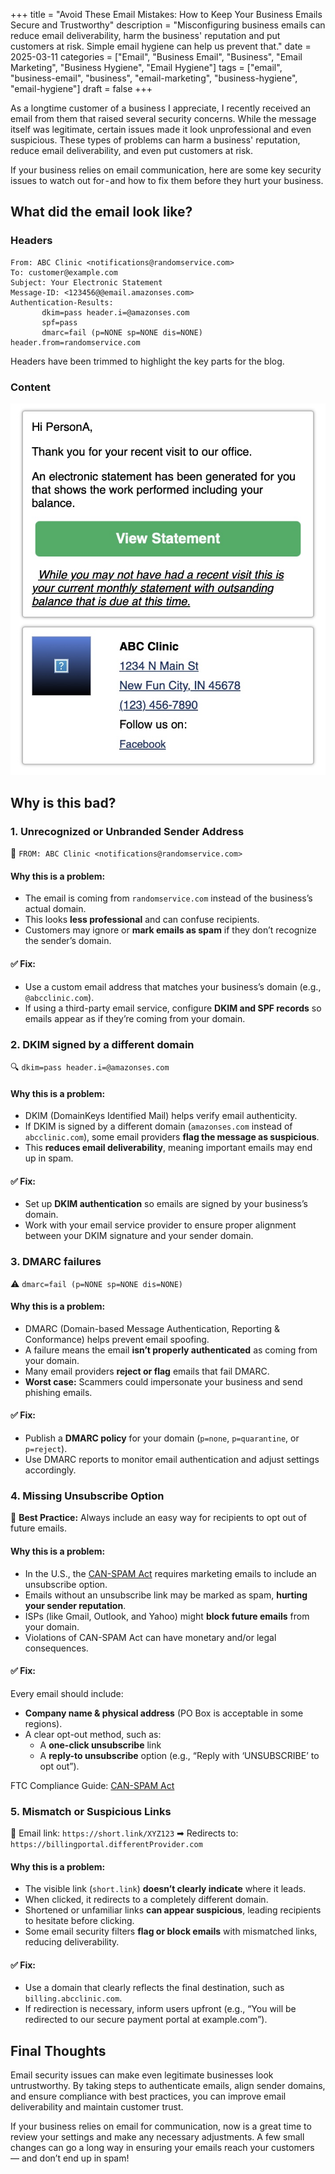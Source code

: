 +++
title = "Avoid These Email Mistakes: How to Keep Your Business Emails Secure and Trustworthy"
description = "Misconfiguring business emails can reduce email deliverability, harm the business' reputation and put customers at risk. Simple email hygiene can help us prevent that."
date = 2025-03-11
categories = ["Email", "Business Email", "Business", "Email Marketing", "Business Hygiene", "Email Hygiene"]
tags = ["email", "business-email", "business", "email-marketing", "business-hygiene", "email-hygiene"]
draft = false
+++

As a longtime customer of a business I appreciate, I recently received an email from them that raised several security concerns. While the message itself was legitimate, certain issues made it look unprofessional and even suspicious. These types of problems can harm a business' reputation, reduce email deliverability, and even put customers at risk.

If your business relies on email communication, here are some key security issues to watch out for - and how to fix them before they hurt your business.

## What did the email look like?

### Headers

```
From: ABC Clinic <notifications@randomservice.com>
To: customer@example.com
Subject: Your Electronic Statement
Message-ID: <123456@@email.amazonses.com>
Authentication-Results:
       dkim=pass header.i=@amazonses.com
       spf=pass
       dmarc=fail (p=NONE sp=NONE dis=NONE) header.from=randomservice.com
```
Headers have been trimmed to highlight the key parts for the blog.

### Content

![Screenshot of email content showing a brief message with a View Statement button, followed by details of the clinic.](featured.jpg)

## Why is this bad?

### 1. Unrecognized or Unbranded Sender Address

📧 `FROM: ABC Clinic <notifications@randomservice.com>`

#### Why this is a problem:

* The email is coming from `randomservice.com` instead of the business’s actual domain.
* This looks **less professional** and can confuse recipients.
* Customers may ignore or **mark emails as spam** if they don’t recognize the sender’s domain.

#### ✅ Fix:

* Use a custom email address that matches your business’s domain (e.g., `@abcclinic.com`).
* If using a third-party email service, configure **DKIM and SPF records** so emails appear as if they’re coming from your domain.

### 2. DKIM signed by a different domain

🔍 `dkim=pass header.i=@amazonses.com`

#### Why this is a problem:
* DKIM (DomainKeys Identified Mail) helps verify email authenticity.
* If DKIM is signed by a different domain (`amazonses.com` instead of `abcclinic.com`), some email providers **flag the message as suspicious**.
* This **reduces email deliverability**, meaning important emails may end up in spam.

#### ✅ Fix:

* Set up **DKIM authentication** so emails are signed by your business’s domain.
* Work with your email service provider to ensure proper alignment between your DKIM signature and your sender domain.

### 3. DMARC failures

⚠️ `dmarc=fail (p=NONE sp=NONE dis=NONE)`

#### Why this is a problem:

* DMARC (Domain-based Message Authentication, Reporting & Conformance) helps prevent email spoofing.
* A failure means the email **isn’t properly authenticated** as coming from your domain.
* Many email providers **reject or flag** emails that fail DMARC.
* **Worst case:** Scammers could impersonate your business and send phishing emails.

#### ✅ Fix:

* Publish a **DMARC policy** for your domain (`p=none`, `p=quarantine`, or `p=reject`).
* Use DMARC reports to monitor email authentication and adjust settings accordingly.

### 4. Missing Unsubscribe Option

📌 **Best Practice:** Always include an easy way for recipients to opt out of future emails.

#### Why this is a problem:

* In the U.S., the [CAN-SPAM Act](https://www.ftc.gov/business-guidance/resources/can-spam-act-compliance-guide-business) requires marketing emails to include an unsubscribe option.
* Emails without an unsubscribe link may be marked as spam, **hurting your sender reputation**.
* ISPs (like Gmail, Outlook, and Yahoo) might **block future emails** from your domain.
* Violations of CAN-SPAM Act can have monetary and/or legal consequences.

#### ✅ Fix:

Every email should include:
* **Company name & physical address** (PO Box is acceptable in some regions).
* A clear opt-out method, such as:
  * A **one-click unsubscribe** link
  * A **reply-to unsubscribe** option (e.g., “Reply with ‘UNSUBSCRIBE’ to opt out”).

FTC Compliance Guide: [CAN-SPAM Act](https://www.ftc.gov/business-guidance/resources/can-spam-act-compliance-guide-business)

### 5. Mismatch or Suspicious Links

🔗 Email link: `https://short.link/XYZ123`
➡ Redirects to: `https://billingportal.differentProvider.com`

#### Why this is a problem:

* The visible link (`short.link`) **doesn’t clearly indicate** where it leads.
* When clicked, it redirects to a completely different domain.
* Shortened or unfamiliar links **can appear suspicious**, leading recipients to hesitate before clicking.
* Some email security filters **flag or block emails** with mismatched links, reducing deliverability.

#### ✅ Fix:

* Use a domain that clearly reflects the final destination, such as `billing.abcclinic.com`.
* If redirection is necessary, inform users upfront (e.g., “You will be redirected to our secure payment portal at example.com”).

## Final Thoughts

Email security issues can make even legitimate businesses look untrustworthy. By taking steps to authenticate emails, align sender domains, and ensure compliance with best practices, you can improve email deliverability and maintain customer trust.

If your business relies on email for communication, now is a great time to review your settings and make any necessary adjustments. A few small changes can go a long way in ensuring your emails reach your customers — and don’t end up in spam!
